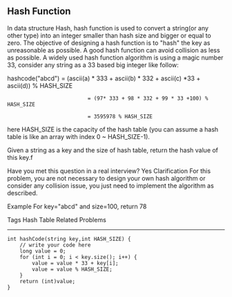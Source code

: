 ## Hash Function  ##

In data structure Hash, hash function is used to convert a string(or any other type) into an integer smaller than hash size and bigger or equal to zero. The objective of designing a hash function is to "hash" the key as unreasonable as possible. A good hash function can avoid collision as less as possible. A widely used hash function algorithm is using a magic number 33, consider any string as a 33 based big integer like follow:

hashcode("abcd") = (ascii(a) * 333 + ascii(b) * 332 + ascii(c) *33 + ascii(d)) % HASH_SIZE 

                              = (97* 333 + 98 * 332 + 99 * 33 +100) % HASH_SIZE

                              = 3595978 % HASH_SIZE

here HASH_SIZE is the capacity of the hash table (you can assume a hash table is like an array with index 0 ~ HASH_SIZE-1).

Given a string as a key and the size of hash table, return the hash value of this key.f



Have you met this question in a real interview? Yes
Clarification
For this problem, you are not necessary to design your own hash algorithm or consider any collision issue, you just need to implement the algorithm as described.

Example
For key="abcd" and size=100, return 78

Tags 
Hash Table
Related Problems 

----------
	int hashCode(string key,int HASH_SIZE) {
	    // write your code here
	    long value = 0;
	    for (int i = 0; i < key.size(); i++) {
	        value = value * 33 + key[i];
	        value = value % HASH_SIZE;
	    }
	    return (int)value;
	}